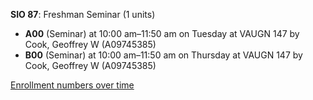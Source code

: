 **SIO 87**: Freshman Seminar (1 units)

- **A00** (Seminar) at 10:00 am–11:50 am on Tuesday at VAUGN 147 by Cook, Geoffrey W (A09745385)
- **B00** (Seminar) at 10:00 am–11:50 am on Thursday at VAUGN 147 by Cook, Geoffrey W (A09745385)

[Enrollment numbers over time](./SIO87.tsv)
